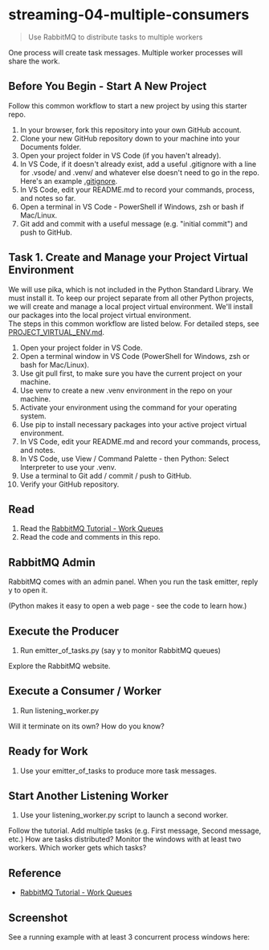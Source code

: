 # streaming-04-multiple-consumers

> Use RabbitMQ to distribute tasks to multiple workers

One process will create task messages. Multiple worker processes will share the work. 

## Before You Begin - Start A New Project

Follow this common workflow to start a new project by using this starter repo. 

1. In your browser, fork this repository into your own GitHub account. 
2. Clone your new GitHub repository down to your machine into your Documents folder.
3. Open your project folder in VS Code (if you haven't already).
4. In VS Code, if it doesn't already exist, add a useful .gitignore with a line for .vsode/ and .venv/ and whatever else doesn't need to go in the repo. Here's an example [.gitignore](.gitignore).
6. In VS Code, edit your README.md to record your commands, process, and notes so far.
7. Open a terminal in VS Code - PowerShell if Windows, zsh or bash if Mac/Linux.
8. Git add and commit with a useful message (e.g. "initial commit") and push to GitHub.

## Task 1. Create and Manage your Project Virtual Environment

We will use pika, which is not included in the Python Standard Library. We must install it. 
To keep our project separate from all other Python projects, we will create and manage a local project virtual environment.
We'll install our packages into the local project virtual environment.  
The steps in this common workflow are listed below.
For detailed steps, see [PROJECT_VIRTUAL_ENV.md](https://github.com/denisecase/streaming-03-rabbitmq/blob/main/PROJECT_VIRTUAL_ENV.md). 

1. Open your project folder in VS Code.
2. Open a terminal window in VS Code (PowerShell for Windows, zsh or bash for Mac/Linux). 
3. Use git pull first, to make sure you have the current project on your machine.
4. Use venv to create a new .venv environment in the repo on your machine. 
5. Activate your environment using the command for your operating system. 
6. Use pip to install necessary packages into your active project virtual environment.
7. In VS Code, edit your README.md and record your commands, process, and notes.
8. In VS Code, use View / Command Palette - then Python: Select Interpreter to use your .venv.
9. Use a terminal to Git add / commit / push to GitHub.
10. Verify your GitHub repository.   

## Read

1. Read the [RabbitMQ Tutorial - Work Queues](https://www.rabbitmq.com/tutorials/tutorial-two-python.html)
1. Read the code and comments in this repo.

## RabbitMQ Admin 

RabbitMQ comes with an admin panel. When you run the task emitter, reply y to open it. 

(Python makes it easy to open a web page - see the code to learn how.)

## Execute the Producer

1. Run emitter_of_tasks.py (say y to monitor RabbitMQ queues)

Explore the RabbitMQ website.

## Execute a Consumer / Worker

1. Run listening_worker.py

Will it terminate on its own? How do you know? 

## Ready for Work

1. Use your emitter_of_tasks to produce more task messages.

## Start Another Listening Worker 

1. Use your listening_worker.py script to launch a second worker. 

Follow the tutorial. 
Add multiple tasks (e.g. First message, Second message, etc.)
How are tasks distributed? 
Monitor the windows with at least two workers. 
Which worker gets which tasks?


## Reference

- [RabbitMQ Tutorial - Work Queues](https://www.rabbitmq.com/tutorials/tutorial-two-python.html)


## Screenshot

See a running example with at least 3 concurrent process windows here:
